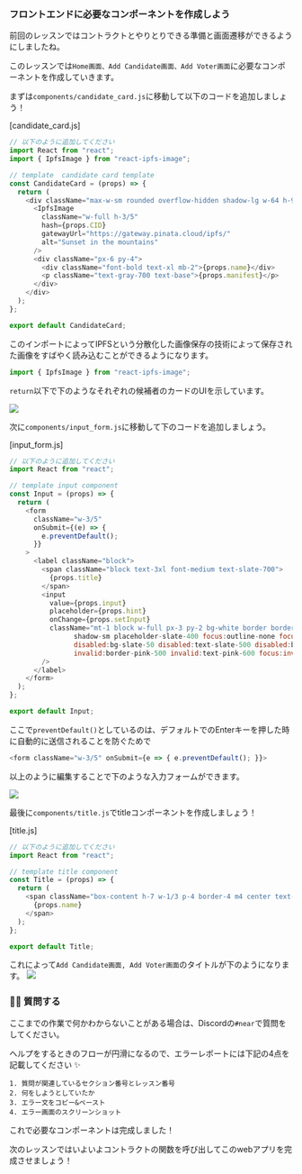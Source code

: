 ### フロントエンドに必要なコンポーネントを作成しよう

前回のレッスンではコントラクトとやりとりできる準備と画面遷移ができるようにしましたね。

このレッスンでは`Home画面、Add Candidate画面、Add Voter画面`に必要なコンポーネントを作成していきます。

まずは`components/candidate_card.js`に移動して以下のコードを追加しましょう！

[candidate_card.js]

```javascript
// 以下のように追加してください
import React from "react";
import { IpfsImage } from "react-ipfs-image";

// template  candidate card template
const CandidateCard = (props) => {
  return (
    <div className="max-w-sm rounded overflow-hidden shadow-lg w-64 h-96">
      <IpfsImage
        className="w-full h-3/5"
        hash={props.CID}
        gatewayUrl="https://gateway.pinata.cloud/ipfs/"
        alt="Sunset in the mountains"
      />
      <div className="px-6 py-4">
        <div className="font-bold text-xl mb-2">{props.name}</div>
        <p className="text-gray-700 text-base">{props.manifest}</p>
      </div>
    </div>
  );
};

export default CandidateCard;
```

このインポートによってIPFSという分散化した画像保存の技術によって保存された画像をすばやく読み込むことができるようになります。

```javascript
import { IpfsImage } from "react-ipfs-image";
```

`return`以下で下のようなそれぞれの候補者のカードのUIを示しています。

![](/images/NEAR-Election-dApp/section-3/3_2_1.png)

次に`components/input_form.js`に移動して下のコードを追加しましょう。

[input_form.js]

```javascript
// 以下のように追加してください
import React from "react";

// template input component
const Input = (props) => {
  return (
    <form
      className="w-3/5"
      onSubmit={(e) => {
        e.preventDefault();
      }}
    >
      <label className="block">
        <span className="block text-3xl font-medium text-slate-700">
          {props.title}
        </span>
        <input
          value={props.input}
          placeholder={props.hint}
          onChange={props.setInput}
          className="mt-1 block w-full px-3 py-2 bg-white border border-slate-300 rounded-md text-sm
                shadow-sm placeholder-slate-400 focus:outline-none focus:border-sky-500 focus:ring-1 focus:ring-sky-500
                disabled:bg-slate-50 disabled:text-slate-500 disabled:border-slate-200 disabled:shadow-none
                invalid:border-pink-500 invalid:text-pink-600 focus:invalid:border-pink-500 focus:invalid:ring-pink-500"
        />
      </label>
    </form>
  );
};

export default Input;
```

ここで`preventDefault()`としているのは、デフォルトでのEnterキーを押した時に自動的に送信されることを防ぐためで

```javascript
<form className="w-3/5" onSubmit={e => { e.preventDefault(); }}>
```

以上のように編集することで下のような入力フォームができます。

![](/images/NEAR-Election-dApp/section-3/3_2_2.png)

最後に`components/title.js`でtitleコンポーネントを作成しましょう！

[title.js]

```javascript
// 以下のように追加してください
import React from "react";

// template title component
const Title = (props) => {
  return (
    <span className="box-content h-7 w-1/3 p-4 border-4 m4 center text-4xl items-center">
      {props.name}
    </span>
  );
};

export default Title;
```

これによって`Add Candidate画面, Add Voter画面`のタイトルが下のようになります。
![](/images/NEAR-Election-dApp/section-3/3_2_3.png)

### 🙋‍♂️ 質問する

ここまでの作業で何かわからないことがある場合は、Discordの`#near`で質問をしてください。

ヘルプをするときのフローが円滑になるので、エラーレポートには下記の4点を記載してください ✨

```
1. 質問が関連しているセクション番号とレッスン番号
2. 何をしようとしていたか
3. エラー文をコピー&ペースト
4. エラー画面のスクリーンショット
```

これで必要なコンポーネントは完成しました！

次のレッスンではいよいよコントラクトの関数を呼び出してこのwebアプリを完成させましょう！
